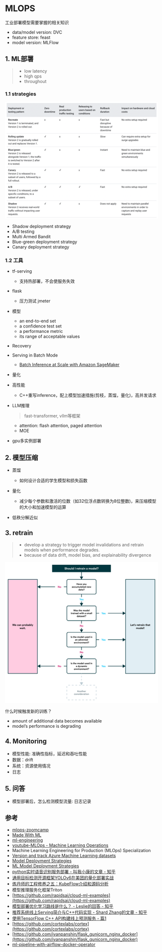 # MLOPS

工业部署模型需要掌握的相关知识

- data/model version: DVC
- feature store: feast
- model version: MLFlow


## 1. ML部署

>- low latency 
>- high qps
>- throughout


### 1.1 strategies

![deployment](../.github/assets/02ml-deployment.png)

- Shadow deployment strategy
- A/B testing
- Multi Armed Bandit
- Blue-green deployment strategy
- Canary deployment strategy


### 1.2 工具
- tf-serving
  - 支持热部署，不会使服务失效

- flask
  - 压力测试 jmeter


- 模型
  - an end-to-end set
  - a confidence test set
  - a performance metric
  - its range of acceptable values

- Recovery


- Serving in Batch Mode
  - [Batch Inference at Scale with Amazon SageMaker](https://aws.amazon.com/blogs/architecture/batch-inference-at-scale-with-amazon-sagemaker/)

- 量化


- 高性能
  - C++重写inference，配上模型加速措施(剪枝，蒸馏，量化)，高并发请求


- LLM推理
  > fast-transformer, vllm等框架
  - attention: flash attention, paged attention
  - MOE

- gpu多实例部署


## 2. 模型压缩

- 蒸馏
  - 如何设计合适的学生模型和损失函数

- 量化
  - 减少每个参数和激活的位数（如32位浮点数转换为8位整数)，来压缩模型的大小和加速模型的运算

- 低秩分解近似


## 3. retrain
> - develop a strategy to trigger model invalidations and retrain models when performance degrades.
> - because of data drift, model bias, and explainability divergence

![](../.github/assets/02ml-retraining.png)

什么时候触发新的训练？
- amount of additional data becomes available
- model’s performance is degrading


## 4. Monitoring
- 模型性能: 准确性指标，延迟和吞吐性能
- 数据：drift
- 系统：资源使用情况
- 日志


## 5. 问答
- 模型部署后，怎么检测模型流量: 日志记录


## 参考
- [mlops-zoomcamp](https://github.com/DataTalksClub/mlops-zoomcamp)
- [Made With ML](https://madewithml.com/)
- [ml-engineering](https://github.com/stas00/ml-engineering/)
- [youtube-MLOps - Machine Learning Operations](https://www.youtube.com/playlist?list=PL3N9eeOlCrP5a6OA473MA4KnOXWnUyV_J)
- Machine Learning Engineering for Production (MLOps) Specialization
- [Version and track Azure Machine Learning datasets](https://learn.microsoft.com/en-us/azure/machine-learning/how-to-version-track-datasets?view=azureml-api-1)
- [Model Deployment Strategies](https://neptune.ai/blog/model-deployment-strategies)
- [ML Model Deployment Strategies](https://www.tensorops.ai/post/ml-model-deployment-strategies)
- [python实时语音识别服务部署 - 叫我小康的文章 - 知乎](https://zhuanlan.zhihu.com/p/467364921)
- [通用目标检测开源框架YOLOv6在美团的量化部署实战](https://tech.meituan.com/2022/09/22/yolov6-quantization-in-meituan.html)
- [炼丹师的工程修养之五：KubeFlow介绍和源码分析](https://zhuanlan.zhihu.com/p/98889237)
- 模型推理服务化框架Triton
- [https://github.com/rapidsai/cloud-ml-examples](https://github.com/rapidsai/cloud-ml-examples)
- [模型部署优化学习路线是什么？ - Leslie的回答 - 知乎](https://www.zhihu.com/question/411393222/answer/2359479242)
- [推荐系统线上Serving简介与C++代码实现 - Shard Zhang的文章 - 知乎](https://zhuanlan.zhihu.com/p/659652013)
- [使用TensorFlow C++ API构建线上预测服务 - 篇1](https://mathmach.com/6d246b32/)
- [https://github.com/cortexlabs/cortex](https://github.com/cortexlabs/cortex)
- [https://github.com/ivanpanshin/flask_gunicorn_nginx_docker](https://github.com/ivanpanshin/flask_gunicorn_nginx_docker)
- [ml-pipeline-with-airflow-docker-operator](https://github.com/coder2j/ml-pipeline-with-airflow-docker-operator)